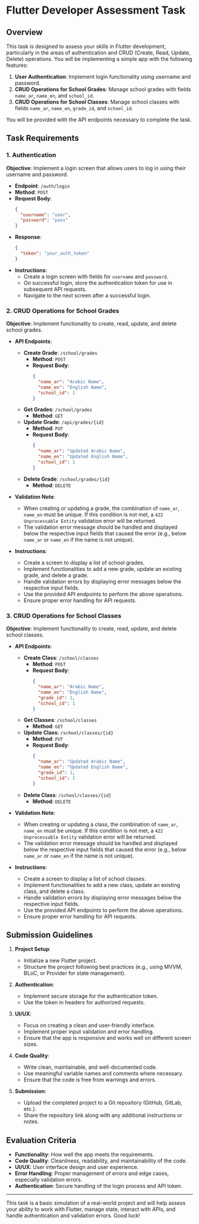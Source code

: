 # Flutter Developer Assessment Task

## Overview

This task is designed to assess your skills in Flutter development, particularly in the areas of authentication and CRUD (Create, Read, Update, Delete) operations. You will be implementing a simple app with the following features:

1. **User Authentication**: Implement login functionality using username and password.
2. **CRUD Operations for School Grades**: Manage school grades with fields `name_ar`, `name_en`, and `school_id`.
3. **CRUD Operations for School Classes**: Manage school classes with fields `name_ar`, `name_en`, `grade_id`, and `school_id`.

You will be provided with the API endpoints necessary to complete the task.

## Task Requirements

### 1. Authentication

**Objective**: Implement a login screen that allows users to log in using their username and password.

- **Endpoint**: `/auth/login`
- **Method**: `POST`
- **Request Body**:
  ```json
  {
    "username": "user",
    "password": "pass"
  }
  ```
- **Response**:
  ```json
  {
    "token": "your_auth_token"
  }
  ```
- **Instructions**:
  - Create a login screen with fields for `username` and `password`.
  - On successful login, store the authentication token for use in subsequent API requests.
  - Navigate to the next screen after a successful login.

### 2. CRUD Operations for School Grades

**Objective**: Implement functionality to create, read, update, and delete school grades.

- **API Endpoints**:
  - **Create Grade**: `/school/grades`
    - **Method**: `POST`
    - **Request Body**:
      ```json
      {
        "name_ar": "Arabic Name",
        "name_en": "English Name",
        "school_id": 1
      }
      ```
  - **Get Grades**: `/school/grades`
    - **Method**: `GET`
  - **Update Grade**: `/api/grades/{id}`
    - **Method**: `PUT`
    - **Request Body**:
      ```json
      {
        "name_ar": "Updated Arabic Name",
        "name_en": "Updated English Name",
        "school_id": 1
      }
      ```
  - **Delete Grade**: `/school/grades/{id}`
    - **Method**: `DELETE`

- **Validation Note**:
  - When creating or updating a grade, the combination of `name_ar`, `name_en` must be unique. If this condition is not met, a `422 Unprocessable Entity` validation error will be returned.
  - The validation error message should be handled and displayed below the respective input fields that caused the error (e.g., below `name_ar` or `name_en` if the name is not unique).

- **Instructions**:
  - Create a screen to display a list of school grades.
  - Implement functionalities to add a new grade, update an existing grade, and delete a grade.
  - Handle validation errors by displaying error messages below the respective input fields.
  - Use the provided API endpoints to perform the above operations.
  - Ensure proper error handling for API requests.

### 3. CRUD Operations for School Classes

**Objective**: Implement functionality to create, read, update, and delete school classes.

- **API Endpoints**:
  - **Create Class**: `/school/classes`
    - **Method**: `POST`
    - **Request Body**:
      ```json
      {
        "name_ar": "Arabic Name",
        "name_en": "English Name",
        "grade_id": 1,
        "school_id": 1
      }
      ```
  - **Get Classes**: `/school/classes`
    - **Method**: `GET`
  - **Update Class**: `/school/classes/{id}`
    - **Method**: `PUT`
    - **Request Body**:
      ```json
      {
        "name_ar": "Updated Arabic Name",
        "name_en": "Updated English Name",
        "grade_id": 1,
        "school_id": 1
      }
      ```
  - **Delete Class**: `/school/classes/{id}`
    - **Method**: `DELETE`

- **Validation Note**:
  - When creating or updating a class, the combination of `name_ar`, `name_en` must be unique. If this condition is not met, a `422 Unprocessable Entity` validation error will be returned.
  - The validation error message should be handled and displayed below the respective input fields that caused the error (e.g., below `name_ar` or `name_en` if the name is not unique).

- **Instructions**:
  - Create a screen to display a list of school classes.
  - Implement functionalities to add a new class, update an existing class, and delete a class.
  - Handle validation errors by displaying error messages below the respective input fields.
  - Use the provided API endpoints to perform the above operations.
  - Ensure proper error handling for API requests.

## Submission Guidelines

1. **Project Setup**:
   - Initialize a new Flutter project.
   - Structure the project following best practices (e.g., using MVVM, BLoC, or Provider for state management).

2. **Authentication**:
   - Implement secure storage for the authentication token.
   - Use the token in headers for authorized requests.

3. **UI/UX**:
   - Focus on creating a clean and user-friendly interface.
   - Implement proper input validation and error handling.
   - Ensure that the app is responsive and works well on different screen sizes.

4. **Code Quality**:
   - Write clean, maintainable, and well-documented code.
   - Use meaningful variable names and comments where necessary.
   - Ensure that the code is free from warnings and errors.

5. **Submission**:
   - Upload the completed project to a Git repository (GitHub, GitLab, etc.).
   - Share the repository link along with any additional instructions or notes.

## Evaluation Criteria

- **Functionality**: How well the app meets the requirements.
- **Code Quality**: Cleanliness, readability, and maintainability of the code.
- **UI/UX**: User interface design and user experience.
- **Error Handling**: Proper management of errors and edge cases, especially validation errors.
- **Authentication**: Secure handling of the login process and API token.

---

This task is a basic simulation of a real-world project and will help assess your ability to work with Flutter, manage state, interact with APIs, and handle authentication and validation errors. Good luck!
